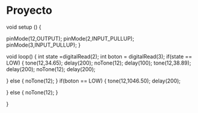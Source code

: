 # Proyecto

void setup () {  
 
   pinMode(12,OUTPUT);
   pinMode(2,INPUT_PULLUP);
   pinMode(3,INPUT_PULLUP);
}

void loop() {
 int state =digitalRead(2);
 int boton = digitalRead(3); 
 if(state == LOW) {
    tone(12,34.65);
    delay(200);
    noTone(12);
    delay(100);
     tone(12,38.89);
    delay(200);
    noTone(12);
    delay(200);
     
 }
else {
    noTone(12);
}
 if(boton == LOW) {
    tone(12,1046.50);
    delay(200);
   
   
 }
else {
    noTone(12);
 }

}


